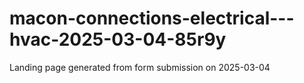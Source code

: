 # macon-connections-electrical---hvac-2025-03-04-85r9y
Landing page generated from form submission on 2025-03-04
